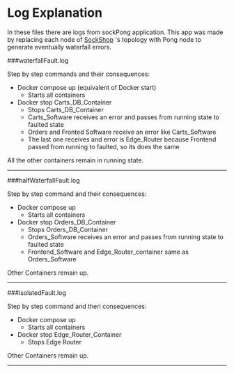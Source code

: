 # Log Explanation
In these files there are logs from sockPong application. This app was made by replacing
each node of [SockShop](http://pages.di.unipi.it/soldani/assets/preprints/tosker-extended.pdf) 's topology
with Pong node to generate eventually waterfall errors.

###waterfallFault.log  

Step by step commands and their consequences:
- Docker compose up (equivalent of Docker start)
    - Starts all containers
- Docker stop Carts_DB_Container
    - Stops Carts_DB_Container
    - Carts_Software receives an error and passes from running state to faulted state
    - Orders and Fronted Software receive an error like Carts_Software
    - The last one receives and error is Edge_Router because Frontend passed from running to faulted, so its does the same

All the other containers remain in running state.

---
###halfWaterfallFault.log

Step by step command and their consequences:
- Docker compose up
    - Starts all containers
- Docker stop Orders_DB_Container
    - Stops Orders_DB_Container
    - Orders_Software receives an error and passes from running state to faulted state
    - Frontend_Software and Edge_Router_container same as Orders_Software
    
Other Containers remain up.

---
###isolatedFault.log

Step by step command and theri consequences:
- Docker compose up
    - Starts all containers
- Docker stop Edge_Router_Container
    - Stops Edge Router

Other Containers remain up.

--- 